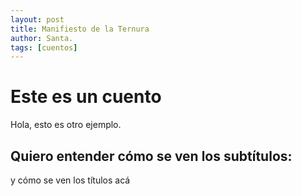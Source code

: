```yaml
---
layout: post
title: Manifiesto de la Ternura
author: Santa.
tags: [cuentos]
---
```

# Este es un cuento

Hola, esto es otro ejemplo.

## Quiero entender cómo se ven los subtítulos:

y cómo se ven los títulos acá